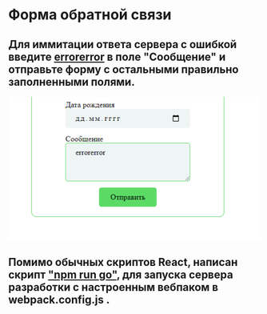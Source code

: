 <h1>Форма обратной связи</h1>

<h2>Для иммитации ответа сервера с ошибкой введите <u>errorerror</u> в поле "Сообщение" 
    и отправьте форму с остальными правильно заполненными полями.</h2>
    <img src="./src/image/mess.png" />

<h2> Помимо обычных скриптов React, написан скрипт <u>"npm run go"</u>, для запуска сервера разработки с 
настроенным вебпаком в webpack.config.js .
    </h2>